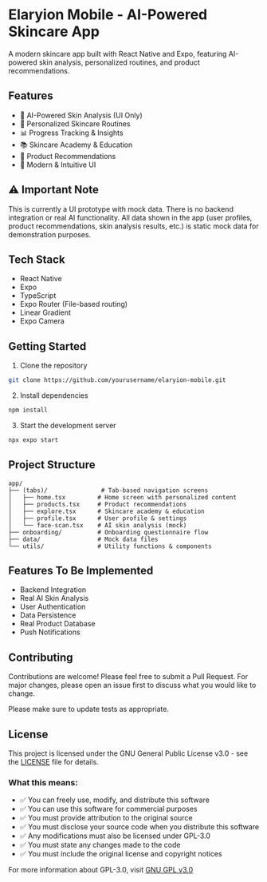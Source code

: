 # Elaryion Mobile - AI-Powered Skincare App

A modern skincare app built with React Native and Expo, featuring AI-powered skin analysis, personalized routines, and product recommendations.

## Features

- 🤖 AI-Powered Skin Analysis (UI Only)
- 🎯 Personalized Skincare Routines
- 📊 Progress Tracking & Insights
- 📚 Skincare Academy & Education
- 🏪 Product Recommendations
- 📱 Modern & Intuitive UI

## ⚠️ Important Note

This is currently a UI prototype with mock data. There is no backend integration or real AI functionality. All data shown in the app (user profiles, product recommendations, skin analysis results, etc.) is static mock data for demonstration purposes.

## Tech Stack

- React Native
- Expo
- TypeScript
- Expo Router (File-based routing)
- Linear Gradient
- Expo Camera

## Getting Started

1. Clone the repository
```bash
git clone https://github.com/yourusername/elaryion-mobile.git
```

2. Install dependencies
```bash
npm install
```

3. Start the development server
```bash
npx expo start
```

## Project Structure

```
app/
├── (tabs)/               # Tab-based navigation screens
│   ├── home.tsx         # Home screen with personalized content
│   ├── products.tsx     # Product recommendations
│   ├── explore.tsx      # Skincare academy & education
│   ├── profile.tsx      # User profile & settings
│   └── face-scan.tsx    # AI skin analysis (mock)
├── onboarding/          # Onboarding questionnaire flow
├── data/                # Mock data files
└── utils/               # Utility functions & components
```

## Features To Be Implemented

- Backend Integration
- Real AI Skin Analysis
- User Authentication
- Data Persistence
- Real Product Database
- Push Notifications

## Contributing

Contributions are welcome! Please feel free to submit a Pull Request. For major changes, please open an issue first to discuss what you would like to change.

Please make sure to update tests as appropriate.

## License

This project is licensed under the GNU General Public License v3.0 - see the [LICENSE](LICENSE) file for details.

### What this means:

- ✅ You can freely use, modify, and distribute this software
- ✅ You can use this software for commercial purposes
- ✅ You must provide attribution to the original source
- ✅ You must disclose your source code when you distribute this software
- ✅ Any modifications must also be licensed under GPL-3.0
- ✅ You must state any changes made to the code
- ✅ You must include the original license and copyright notices

For more information about GPL-3.0, visit [GNU GPL v3.0](https://www.gnu.org/licenses/gpl-3.0.en.html)

